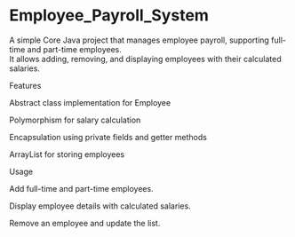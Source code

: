 # Employee_Payroll_System  

A simple Core Java project that manages employee payroll, supporting full-time and part-time employees.  
It allows adding, removing, and displaying employees with their calculated salaries.  


Features  

Abstract class implementation for Employee  

Polymorphism for salary calculation  

Encapsulation using private fields and getter methods  

ArrayList for storing employees  

Usage  

Add full-time and part-time employees.  

Display employee details with calculated salaries.  

Remove an employee and update the list.  

